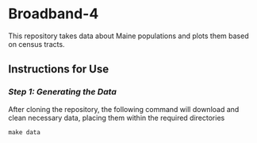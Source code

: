 # Broadband-4
This repository takes data about Maine populations and plots them based on census tracts.

## Instructions for Use
### *Step 1: Generating the Data*
After cloning the repository, the following command will download and clean necessary data, placing them within the required directories
```
make data
```